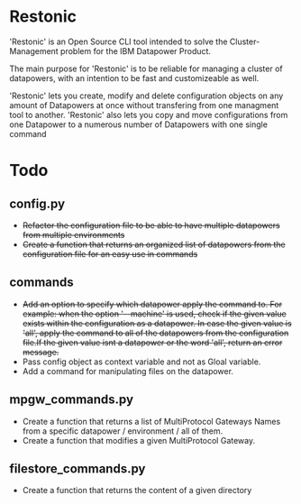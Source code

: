 
# Restonic

'Restonic' is an Open Source CLI tool intended to solve the Cluster-Management problem for the IBM Datapower Product.

The main purpose for 'Restonic' is to be reliable for managing a cluster of datapowers, with an intention to be fast and customizeable as well.

'Restonic' lets you create, modify and delete configuration  objects on any amount of Datapowers at once without transfering from one managment tool to another.
'Restonic' also lets you copy and move configurations from one Datapower to a numerous number of Datapowers with one single command

# Todo

## config.py

- ~~Refactor the configuration file to be able to have multiple datapowers from multiple environments~~
- ~~Create a function that returns an organized list of datapowers from the configuration file for an easy use in commands~~

## commands

- ~~Add an option to specify which datapower apply the command to. For example: when the option '--machine' is used, check if the given value exists within the configuration as a datapower. In case the given value is 'all', apply the command to all of the datapowers from the configuration file.If the given value isnt a datapower or the word 'all', return an error message.~~
- Pass config object as context variable and not as Gloal variable.
- Add a command for manipulating files on the datapower.

## mpgw_commands.py

- Create a function that returns a list of MultiProtocol Gateways Names from a specific datapower / environment / all of them.
- Create a function that modifies a given MultiProtocol Gateway.

## filestore_commands.py

- Create a function that returns the content of a given directory
